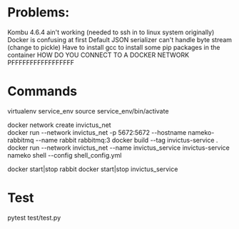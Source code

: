 # Problems:
Kombu 4.6.4 ain't working (needed to ssh in to linux system originally)
Docker is confusing at first
Default JSON serializer can't handle byte stream (change to pickle)
Have to install gcc to install some pip packages in the container
HOW DO YOU CONNECT TO A DOCKER NETWORK PFFFFFFFFFFFFFFFFF

# Commands
virtualenv service_env
source service_env/bin/activate   

docker network create invictus_net   
docker run --network invictus_net -p 5672:5672 --hostname nameko-rabbitmq --name rabbit rabbitmq:3
docker build --tag invictus-service .   
docker run --network invictus_net --name invictus_service invictus-service 
nameko shell --config shell_config.yml       

docker start|stop rabbit
docker start|stop invictus_service

# Test
pytest test/test.py  